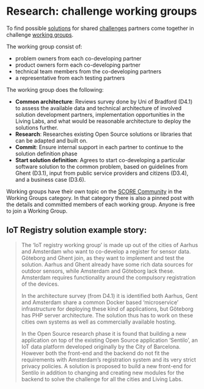 # Research: challenge working groups

To find possible [solutions](/glossary/solution.md) for shared [challenges](/glossary/challenge.md) partners come together in challenge [working groups](/glossary/working-group.md).

The working group consist of:

* problem owners from each co-developing partner
* product owners form each co-developing partner
* technical team members from the co-developing partners
* a representative from each testing partners

The working group does the following:

* __Common architecture__: Reviews survey done by Uni of Bradford (D4.1) to assess the available data and technical architecture of involved solution development partners, implementation opportunities in the Living Labs, and what would be reasonable architecture to deploy the solutions further.
* __Research__: Researches existing Open Source solutions or libraries that can be adapted and built on.
* __Commit__: Ensure internal support in each partner to continue to the solution definition phase
* __Start solution definition__: Agrees to start co-developing a particular software solution to the common problem, based on guidelines from Ghent (D3.1), input from public service providers and citizens (D3.4), and a business case (D3.6).

Working groups have their own topic on the [SCORE Community](https://score.community/c/working-groups) in the Working Groups category. In that category there is also a pinned post with the details and committed members of each working group. Anyone is free to join a Working Group.

## IoT Registry solution example story:

> The ‘IoT registry working group’ is made up out of the cities of Aarhus and Amsterdam who want to co-develop a register for sensor data. Göteborg and Ghent join, as they want to implement and test the solution. Aarhus and Ghent already have some rich data sources for outdoor sensors, while Amsterdam and Göteborg lack these. Amsterdam requires functionality around the compulsory registration of the devices.
> 
> In the architecture survey (from D4.1) it is identified both Aarhus, Gent and Amsterdam share a common Docker based ‘microservice’ infrastructure for deploying these kind of applications, but Göteborg has PHP server architecture. The solution thus has to work on these cities own systems as well as commercially available hosting. 
> 
> In the Open Source research phase it is found that building a new application on top of the existing Open Source application ‘Sentilo’, an IoT data platform developed originally by the City of Barcelona. However both the front-end and the backend do not fit the requirements with Amsterdam’s registration system and its very strict privacy policies. A solution is proposed to build a new front-end for Sentilo in addition to changing and creating new modules for the backend to solve the challenge for all the cities and Living Labs.
